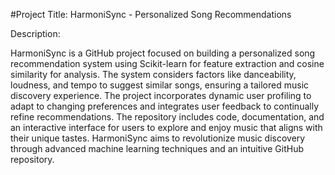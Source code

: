 #Project Title: HarmoniSync - Personalized Song Recommendations

Description:

HarmoniSync is a GitHub project focused on building a personalized song recommendation system using Scikit-learn for feature extraction and cosine similarity for analysis. The system considers factors like danceability, loudness, and tempo to suggest similar songs, ensuring a tailored music discovery experience. The project incorporates dynamic user profiling to adapt to changing preferences and integrates user feedback to continually refine recommendations. The repository includes code, documentation, and an interactive interface for users to explore and enjoy music that aligns with their unique tastes. HarmoniSync aims to revolutionize music discovery through advanced machine learning techniques and an intuitive GitHub repository.
